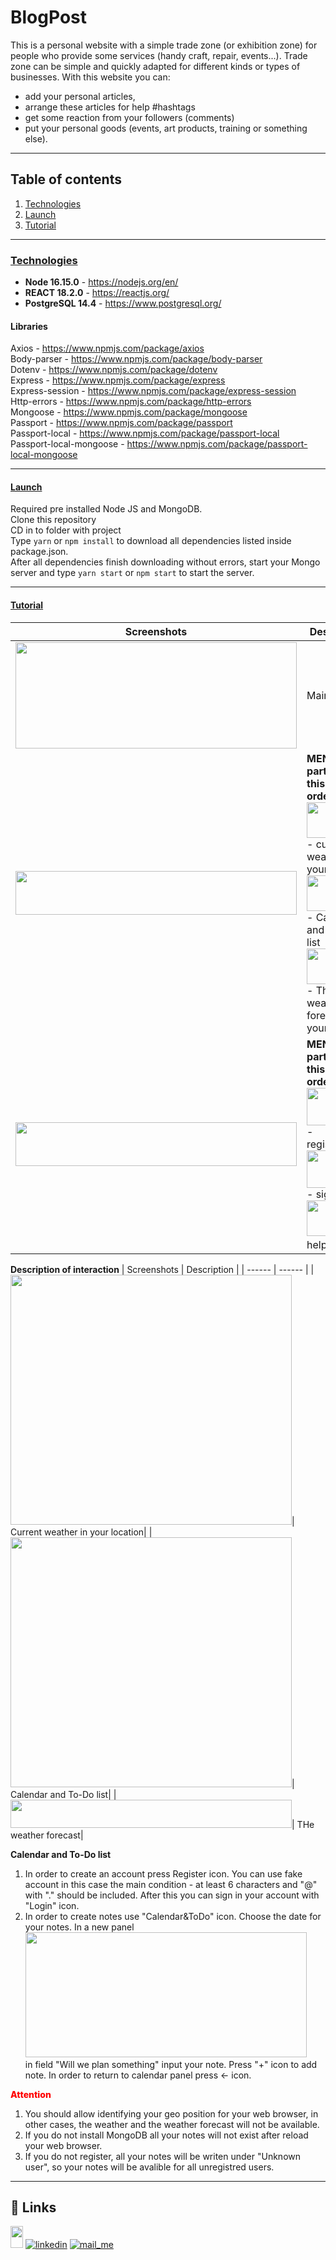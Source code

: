 # BlogPost

This is a personal website with a simple trade zone (or exhibition zone) for people who provide some services (handy craft, repair, events...). Trade zone can be simple and quickly adapted for different kinds or types of businesses.
With this website you can:
- add your personal articles,
- arrange these articles for help #hashtags
- get some reaction from your followers (comments)
- put your personal goods (events, art products, training or something else).

<hr>

## Table of contents

1. [Technologies](README.md#technologies)
2. [Launch](README.md#launch)
3. [Tutorial](README.md#tutorial)


<hr>

### [Technologies](#technologies)

- **Node 16.15.0** - https://nodejs.org/en/
- **REACT 18.2.0** - https://reactjs.org/
- **PostgreSQL 14.4** - https://www.postgresql.org/

#### Libraries

Axios - https://www.npmjs.com/package/axios </br>
Body-parser - https://www.npmjs.com/package/body-parser</br>
Dotenv - https://www.npmjs.com/package/dotenv</br>
Express - https://www.npmjs.com/package/express</br>
Express-session - https://www.npmjs.com/package/express-session</br>
Http-errors - https://www.npmjs.com/package/http-errors</br>
Mongoose - https://www.npmjs.com/package/mongoose</br>
Passport - https://www.npmjs.com/package/passport</br>
Passport-local - https://www.npmjs.com/package/passport-local</br>
Passport-local-mongoose - https://www.npmjs.com/package/passport-local-mongoose</br>

<hr>

#### [Launch](#launch)

Required pre installed Node JS and MongoDB. </br>
Clone this repository </br>
CD in to folder with project </br>
Type  ```yarn``` or ```npm install``` to download all dependencies listed inside package.json.</br>
After all dependencies finish downloading without errors, start your Mongo server and type ```yarn start``` or ```npm start``` to start the server.

<hr>

#### [Tutorial](#tutorial)

| Screenshots | Description |
| ------ | ------ |
|<img src="../../../Stuff/img/Todo_00.png" width="450" height="170" />| Main window|
|<img src="../../../Stuff/img/Todo_01.png" width="450" height="70" />| **MENU left part - press this icon in order to see:**</br> <img src="../../../Stuff/img/Todo_011.png" width="100" height="57" /> -  current weather in your location</br> <img src="../../../Stuff/img/Todo_012.png" width="100" height="57" /> - Calendar and To-Do list</br> <img src="../../../Stuff/img/Todo_013.png" width="100" height="57" /> - The weather forecast in your location|
|<img src="../../../Stuff/img/Todo_02.png" width="450" height="70" />|**MENU right part - press this icon in order to see:**</br> <img src="../../../Stuff/img/Todo_021.png" width="100" height="60" /> - registration</br> <img src="../../../Stuff/img/Todo_022.png" width="100" height="60" /> - signing in</br> <img src="../../../Stuff/img/Todo_023.png" width="60" height="57" /> - help window|

**Description of interaction**
| Screenshots | Description |
| ------ | ------ |
|<img src="../../../Stuff/img/Todo_041.png" width="450" height="400" />| Сurrent weather in your location|
|<img src="../../../Stuff/img/Todo_042.png" width="450" height="400" />| Calendar and To-Do list|
|<img src="../../../Stuff/img/Todo_043.png" width="450" height="45" />| THe weather forecast|

**Calendar and To-Do list**

1. In order to create an account press Register icon. You can use fake account in this case the main condition - at least 6 characters and "@" with "." should be included. After this you can sign in your account with "Login" icon.
2. In order to create notes use "Calendar&ToDo" icon. Choose the date for your notes. In a new panel </br> <img src="../../../Stuff/img/Todo_05.png" width="450" height="200" /></br> 
in field "Will we plan something" input your note. Press "+" icon to add note. 
In order to return to calendar panel press &#8592; icon. </br> 

<p style="color:red; font-weight:800">Attention</p>


1. You should allow identifying your geo position for your web browser, in other cases, the weather and the weather forecast will not be available.
2. If you do not install MongoDB all your notes will not exist after reload your web browser.
3. If you do not register, all your notes will be writen under "Unknown user", so your notes will be avalible for all unregistred users.

<hr>


## 🔗 Links

<a href="https://github.com/MekhAnd/Practice/tree/main/React%20components/clock-with-weather" ><img src="../../../Stuff/img/pngwing.com(3).png" width="20" height="35" /></a>
[![linkedin](https://cdn-icons-png.flaticon.com/32/665/665212.png)](https://www.linkedin.com/in/andrey-mekhanich/)
[![mail_me](https://cdn-icons-png.flaticon.com/32/665/665210.png)](mailto:andrii.mekhanich@gmail.com?subject=[GitHub]%20Importantly)